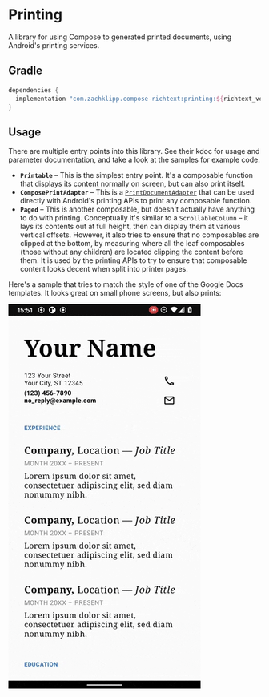 # Printing

A library for using Compose to generated printed documents, using Android's printing services.

## Gradle

```groovy
dependencies {
  implementation "com.zachklipp.compose-richtext:printing:${richtext_version}"
}
```

## Usage

There are multiple entry points into this library. See their kdoc for usage and parameter
documentation, and take a look at the samples for example code.

* **`Printable`** – This is the simplest entry point. It's a composable function that displays its
  content normally on screen, but can also print itself.
* **`ComposePrintAdapter`** – This is a [`PrintDocumentAdapter`](https://developer.android.com/reference/android/print/PrintDocumentAdapter)
  that can be used directly with Android's printing APIs to print any composable function.
* **`Paged`** – This is another composable, but doesn't actually have anything to do with printing.
  Conceptually it's similar to a `ScrollableColumn` – it lays its contents out at full height, then
  can display them at various vertical offsets. However, it also tries to ensure that no composables
  are clipped at the bottom, by measuring where all the leaf composables (those without any
  children) are located clipping the content before them. It is used by the printing APIs to try to
  ensure that composable content looks decent when split into printer pages.

Here's a sample that tries to match the style of one of the Google Docs templates. It looks great
on small phone screens, but also prints:

![printing demo](img/printing-demo.gif)
